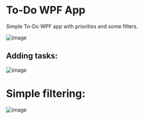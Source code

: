 # To-Do WPF App
Simple To-Do WPF app with priorities and some filters.

![image](https://github.com/vojtechgistr/wpf-todo-app/assets/56306485/78814cdc-273a-45de-abb7-e985f3778a68)

## Adding tasks:
![image](https://github.com/vojtechgistr/wpf-todo-app/assets/56306485/b6a5fcb3-417a-4217-a078-88434067a36d)

# Simple filtering:
![image](https://github.com/vojtechgistr/wpf-todo-app/assets/56306485/76b2230c-fd85-4d4a-92d6-221797bb8f0a)
